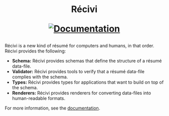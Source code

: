 <h1 align="center">
	Récivi

  <p align="center">
    <a href="https://recivi.pages.dev/">
      <img src="https://img.shields.io/badge/docs-recivi.pages.dev-blue" alt="Documentation"/>
    </a>
	</p>
</h1>

Récivi is a new kind of résumé for computers and humans, in that order. Récivi
provides the following:

- **Schema:** Récivi provides schemas that define the structure of a résumé
  data-file.
- **Validator:** Récivi provides tools to verify that a résumé data-file
  complies with the schema.
- **Types:** Récivi provides types for applications that want to build on top of
  the schema.
- **Renderers:** Récivi provides renderers for converting data-files into
  human-readable formats.

For more information, see the [documentation](https://recivi.pages.dev/).
